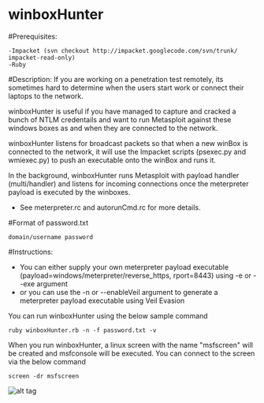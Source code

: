 winboxHunter
============
#Prerequisites:
```
-Impacket (svn checkout http://impacket.googlecode.com/svn/trunk/ impacket-read-only)
-Ruby
```

#Description:
If you are working on a penetration test remotely, its sometimes hard to determine when the users start work or connect their laptops to the network.

winboxHunter is useful if you have managed to capture and cracked a bunch of NTLM credentails and want to run Metasploit against these windows boxes as and when they are connected to the network.

winboxHunter listens for broadcast packets so that when a new winBox is connected to the network, it will use the Impacket scripts (psexec.py and wmiexec.py) to push an executable onto the winBox and runs it.

In the background, winboxHunter runs Metasploit with payload handler (multi/handler) and listens for incoming connections once the meterpreter payload is executed by the winboxes.
- See meterpreter.rc and autorunCmd.rc for more details.

#Format of password.txt
```
domain/username password
```

#Instructions:
- You can either supply your own meterpreter payload executable (payload=windows/meterpreter/reverse_https, rport=8443) using -e or --exe argument
- or you can use the -n or --enableVeil argument to generate a meterpreter payload executable using Veil Evasion

You can run winboxHunter using the below sample command
```
ruby winboxHunter.rb -n -f password.txt -v
```

When you run winboxHunter, a linux screen with the name "msfscreen" will be created and msfconsole will be executed. You can connect to the screen via the below command
```
screen -dr msfscreen
```

![alt tag](https://raw.githubusercontent.com/milo2012/winboxHunter/master/screenshot.png)

